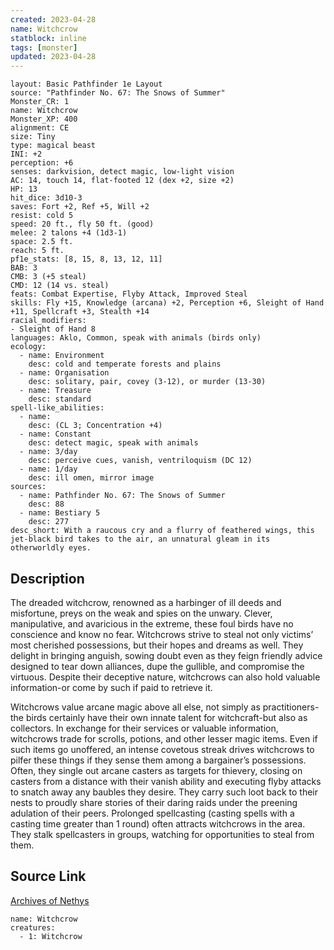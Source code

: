 ```yaml
---
created: 2023-04-28
name: Witchcrow
statblock: inline
tags: [monster]
updated: 2023-04-28
---
```

```statblock
layout: Basic Pathfinder 1e Layout
source: "Pathfinder No. 67: The Snows of Summer"
Monster_CR: 1
name: Witchcrow
Monster_XP: 400
alignment: CE
size: Tiny
type: magical beast
INI: +2
perception: +6
senses: darkvision, detect magic, low-light vision
AC: 14, touch 14, flat-footed 12 (dex +2, size +2)
HP: 13
hit_dice: 3d10-3
saves: Fort +2, Ref +5, Will +2
resist: cold 5
speed: 20 ft., fly 50 ft. (good)
melee: 2 talons +4 (1d3-1)
space: 2.5 ft.
reach: 5 ft.
pf1e_stats: [8, 15, 8, 13, 12, 11]
BAB: 3
CMB: 3 (+5 steal)
CMD: 12 (14 vs. steal)
feats: Combat Expertise, Flyby Attack, Improved Steal
skills: Fly +15, Knowledge (arcana) +2, Perception +6, Sleight of Hand +11, Spellcraft +3, Stealth +14
racial_modifiers:
- Sleight of Hand 8
languages: Aklo, Common, speak with animals (birds only)
ecology:
  - name: Environment
    desc: cold and temperate forests and plains
  - name: Organisation
    desc: solitary, pair, covey (3-12), or murder (13-30)
  - name: Treasure
    desc: standard
spell-like_abilities:
  - name:
    desc: (CL 3; Concentration +4)
  - name: Constant
    desc: detect magic, speak with animals
  - name: 3/day
    desc: perceive cues, vanish, ventriloquism (DC 12)
  - name: 1/day
    desc: ill omen, mirror image
sources:
  - name: Pathfinder No. 67: The Snows of Summer
    desc: 88
  - name: Bestiary 5
    desc: 277
desc_short: With a raucous cry and a flurry of feathered wings, this jet-black bird takes to the air, an unnatural gleam in its otherworldly eyes.
```
## Description
The dreaded witchcrow, renowned as a harbinger of ill deeds and misfortune, preys on the weak and spies on the unwary. Clever, manipulative, and avaricious in the extreme, these foul birds have no conscience and know no fear. Witchcrows strive to steal not only victims’ most cherished possessions, but their hopes and dreams as well. They delight in bringing anguish, sowing doubt even as they feign friendly advice designed to tear down alliances, dupe the gullible, and compromise the virtuous. Despite their deceptive nature, witchcrows can also hold valuable information-or come by such if paid to retrieve it.

Witchcrows value arcane magic above all else, not simply as practitioners-the birds certainly have their own innate talent for witchcraft-but also as collectors. In exchange for their services or valuable information, witchcrows trade for scrolls, potions, and other lesser magic items. Even if such items go unoffered, an intense covetous streak drives witchcrows to pilfer these things if they sense them among a bargainer’s possessions. Often, they single out arcane casters as targets for thievery, closing on casters from a distance with their vanish ability and executing flyby attacks to snatch away any baubles they desire. They carry such loot back to their nests to proudly share stories of their daring raids under the preening adulation of their peers. Prolonged spellcasting (casting spells with a casting time greater than 1 round) often attracts witchcrows in the area. They stalk spellcasters in groups, watching for opportunities to steal from them.
## Source Link
[Archives of Nethys](https://aonprd.com/MonsterDisplay.aspx?ItemName=Witchcrow)
```encounter-table
name: Witchcrow
creatures:
  - 1: Witchcrow
```
